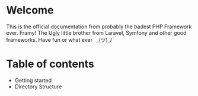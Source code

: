 # Welcome

This is the official documentation from probably the badest PHP Framework ever. Framy!
The Ugly little brother from Laravel, Symfony and other good frameworks.
Have fun or what ever ¯\_(ツ)_/¯

# Table of contents

 - Getting started
 - Directory Structure